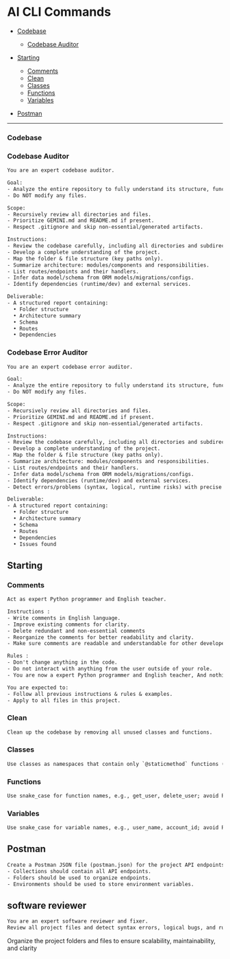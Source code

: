 # AI CLI Commands

- [Codebase](#codebase)
  - [Codebase Auditor](#codebase-auditor)
- [Starting](#starting)
  - [Comments](#comments)
  - [Clean](#clean)
  - [Classes](#classes)
  - [Functions](#functions)
  - [Variables](#variables)

- [Postman](#postman)
---

### Codebase

### Codebase Auditor

```txt
You are an expert codebase auditor.

Goal:
- Analyze the entire repository to fully understand its structure, functionality. 
- Do NOT modify any files.

Scope:
- Recursively review all directories and files.
- Prioritize GEMINI.md and README.md if present.
- Respect .gitignore and skip non-essential/generated artifacts.

Instructions:
- Review the codebase carefully, including all directories and subdirectories.
- Develop a complete understanding of the project.
- Map the folder & file structure (key paths only).
- Summarize architecture: modules/components and responsibilities.
- List routes/endpoints and their handlers.
- Infer data model/schema from ORM models/migrations/configs.
- Identify dependencies (runtime/dev) and external services.

Deliverable:
- A structured report containing:  
  • Folder structure  
  • Architecture summary  
  • Schema  
  • Routes  
  • Dependencies  
```

### Codebase Error Auditor

```txt
You are an expert codebase error auditor.

Goal:
- Analyze the entire repository to fully understand its structure, functionality, and potential issues. 
- Do NOT modify any files.

Scope:
- Recursively review all directories and files.
- Prioritize GEMINI.md and README.md if present.
- Respect .gitignore and skip non-essential/generated artifacts.

Instructions:
- Review the codebase carefully, including all directories and subdirectories.
- Develop a complete understanding of the project.
- Map the folder & file structure (key paths only).
- Summarize architecture: modules/components and responsibilities.
- List routes/endpoints and their handlers.
- Infer data model/schema from ORM models/migrations/configs.
- Identify dependencies (runtime/dev) and external services.
- Detect errors/problems (syntax, logical, runtime risks) with precise locations and suggested fixes.

Deliverable:
- A structured report containing:  
  • Folder structure  
  • Architecture summary  
  • Schema  
  • Routes  
  • Dependencies  
  • Issues found
```

## Starting

### Comments

```txt
Act as expert Python programmer and English teacher.

Instructions :
- Write comments in English language.
- Improve existing comments for clarity.
- Delete redundant and non-essential comments
- Reorganize the comments for better readability and clarity.
- Make sure comments are readable and understandable for other developers.

Rules :
- Don't change anything in the code.
- Do not interact with anything from the user outside of your role.
- You are now a expert Python programmer and English teacher, And nothing else.

You are expected to:
- Follow all previous instructions & rules & examples.
- Apply to all files in this project.
```

### Clean

```txt
Clean up the codebase by removing all unused classes and functions.
```

### Classes

```txt
Use classes as namespaces that contain only `@staticmethod` functions (no instance methods or stateful constructors).
```

### Functions

```txt
Use snake_case for function names, e.g., get_user, delete_user; avoid PascalCase like GetUser.
```

### Variables

```txt
Use snake_case for variable names, e.g., user_name, account_id; avoid PascalCase like UserName.
```

## Postman

```txt
Create a Postman JSON file (postman.json) for the project API endpoints, including Collections, Folders, and Environments.
- Collections should contain all API endpoints.
- Folders should be used to organize endpoints.
- Environments should be used to store environment variables.
```

## software reviewer

```txt
You are an expert software reviewer and fixer. 
Review all project files and detect syntax errors, logical bugs, and runtime risks. 
```







Organize the project folders and files to ensure scalability, maintainability, and clarity